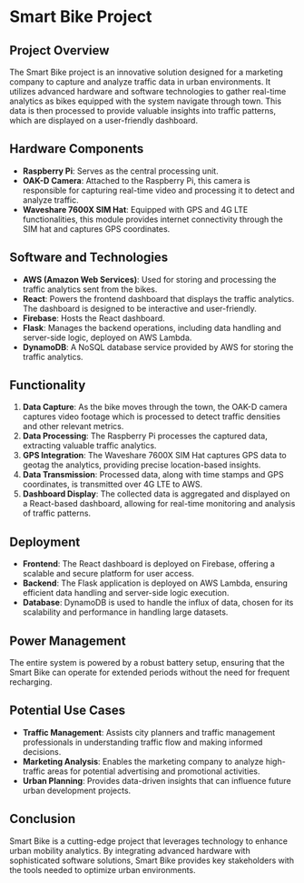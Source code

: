 # Smart Bike Project

## Project Overview
The Smart Bike project is an innovative solution designed for a marketing company to capture and analyze traffic data in urban environments. It utilizes advanced hardware and software technologies to gather real-time analytics as bikes equipped with the system navigate through town. This data is then processed to provide valuable insights into traffic patterns, which are displayed on a user-friendly dashboard.

## Hardware Components
- **Raspberry Pi**: Serves as the central processing unit.
- **OAK-D Camera**: Attached to the Raspberry Pi, this camera is responsible for capturing real-time video and processing it to detect and analyze traffic.
- **Waveshare 7600X SIM Hat**: Equipped with GPS and 4G LTE functionalities, this module provides internet connectivity through the SIM hat and captures GPS coordinates.

## Software and Technologies
- **AWS (Amazon Web Services)**: Used for storing and processing the traffic analytics sent from the bikes.
- **React**: Powers the frontend dashboard that displays the traffic analytics. The dashboard is designed to be interactive and user-friendly.
- **Firebase**: Hosts the React dashboard.
- **Flask**: Manages the backend operations, including data handling and server-side logic, deployed on AWS Lambda.
- **DynamoDB**: A NoSQL database service provided by AWS for storing the traffic analytics.

## Functionality
1. **Data Capture**: As the bike moves through the town, the OAK-D camera captures video footage which is processed to detect traffic densities and other relevant metrics.
2. **Data Processing**: The Raspberry Pi processes the captured data, extracting valuable traffic analytics.
3. **GPS Integration**: The Waveshare 7600X SIM Hat captures GPS data to geotag the analytics, providing precise location-based insights.
4. **Data Transmission**: Processed data, along with time stamps and GPS coordinates, is transmitted over 4G LTE to AWS.
5. **Dashboard Display**: The collected data is aggregated and displayed on a React-based dashboard, allowing for real-time monitoring and analysis of traffic patterns.

## Deployment
- **Frontend**: The React dashboard is deployed on Firebase, offering a scalable and secure platform for user access.
- **Backend**: The Flask application is deployed on AWS Lambda, ensuring efficient data handling and server-side logic execution.
- **Database**: DynamoDB is used to handle the influx of data, chosen for its scalability and performance in handling large datasets.

## Power Management
The entire system is powered by a robust battery setup, ensuring that the Smart Bike can operate for extended periods without the need for frequent recharging.

## Potential Use Cases
- **Traffic Management**: Assists city planners and traffic management professionals in understanding traffic flow and making informed decisions.
- **Marketing Analysis**: Enables the marketing company to analyze high-traffic areas for potential advertising and promotional activities.
- **Urban Planning**: Provides data-driven insights that can influence future urban development projects.

## Conclusion
Smart Bike is a cutting-edge project that leverages technology to enhance urban mobility analytics. By integrating advanced hardware with sophisticated software solutions, Smart Bike provides key stakeholders with the tools needed to optimize urban environments.

